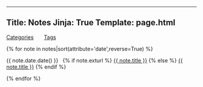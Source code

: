 ---
Title: Notes
Jinja: True
Template: page.html
----

<div id=categories_tags_link>
  <a href="{{ SITEURL }}/{{ CATEGORIES_URL | default('categories.html') }}"><i class="fa fa-archive fa-lg"></i><span class="icon-label">Categories</span></a>
  &nbsp; &nbsp; &nbsp;
  <a href="{{ SITEURL }}/{{ TAGS_URL | default('tags.html') }}"><i class="fa fa-tags fa-lg"></i><span class="icon-label">Tags</span></a>
</div>

{% for note in notes|sort(attribute='date',reverse=True) %}
  <p><span class="categories-timestamp"><time datetime="{{ note.date.isoformat() }}">{{ note.date.date() }}</time></span>
  &nbsp;
  {% if note.exturl %}
  <i class="fa fa-external-link"></i> <a href="{{ note.exturl }}">{{ note.title }}</a>
  {% else %}
  <a href="{{ SITEURL }}/{{ note.url }}">{{ note.title }}</a>
  {% endif %}
  </p>
{% endfor %}
